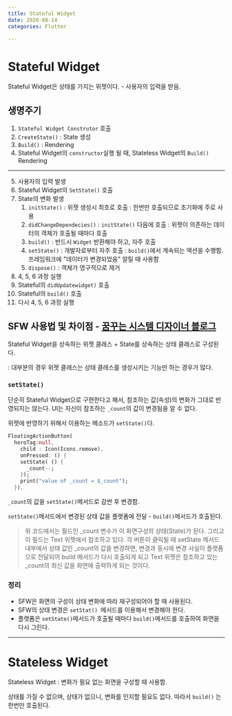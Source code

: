```yaml
---
title: Stateful Widget
date: 2020-08-14
categories: Flutter

---
```


# Stateful Widget

Stateful Widget은 상태를 가지는 위젯이다. - 사용자의 입력을 받음.

## 생명주기

1. `Stateful Widget Construtor` 호출
2. `CreateState()` : State 생성
3. `Build()` : Rendering
4. Stateful Widget의 `constructor`실행 될 때, Stateless Widget의 `Build()` Rendering

---

5. 사용자의 입력 발생
6. Stateful Widget의 `SetState()` 호출
7. State의 변화 발생
   1. `initState()` : 위젯 생성시 최초로 호출 : 한번만 호출되므로 초기화에 주로 사용
   2. `didChangeDependecies()` : `initState()` 다음에 호출 : 위젯이 의존하는 데이터의 객체가 호출될 때마다 호출
   3. `build()` : 반드시 `Widget` 반환해야 하고, 자주 호출
   4. `setState()` : 개발자로부터 자주 호출 : `build()`에서 계속되는 액션을 수행함. 프레임워크에 "데이터가 변경되었음" 알릴 때 사용함
   5. `dispose()` : 객체가 영구적으로 제거
8. 4, 5, 6 과정 실행
9. Stateful의 `didUpdatewidget)` 호출
10. Stateful의 `build()` 호출
11. 다시 4, 5, 6 과정 실행



## SFW 사용법 및 차이점 - [꿈꾸는 시스템 디자이너 블로그](https://here4you.tistory.com/220)

Stateful Widget을 상속하는 위젯 클래스 + State를 상속하는 상태 클래스로 구성된다.

: 대부분의 경우 위젯 클래스는 상태 클래스를 생성시키는 기능만 하는 경우가 많다.

### `setState()`

단순히 Stateful Widget으로 구현한다고 해서, 참조하는 값(속성)의 변화가 그대로 반영되지는 않는다. UI는 자신이 참조하는 `_count`의 값이 변경됨을 알 수 없다.

위젯에 반영하기 위해서 이용하는 메소드가 `setState()`다.

```dart
FloatingActionButton(
  heroTag:null,
	child : Icon(Icons.remove),
	onPressed: () {
    setState( () {
      _count--;
    });
    print("value of _count = $_count");
  }),
```

`_count`의 값을 `setState()`메서드로 감싼 후 변경함.

`setState()`메서드에서 변경된 상태 값을 플랫폼에 전달 - `build()`메서드가 호출된다.

> 위 코드에서는 필드인 _count 변수가 이 화면구성의 상태(State)가 된다. 그리고 이 필드는 Text 위젯에서 참조하고 있다. 각 버튼이 클릭될 때 setState 메서드 내부에서 상태 값인 _count의 값을 변경하면, 변경과 동시에 변경 사실이 플랫폼으로 전달되어 build 메서드가 다시 호출되게 되고 Text 위젯은 참조하고 있는 _count의 최신 값을 화면에 출력하게 되는 것이다.

### 정리

- SFW은 화면의 구성이 상태 변화에 따라 재구성되어야 할 때 사용된다.
- SFW의 상태 변경은 `setStat() `메서드를 이용해서 변경해야 한다.
- 플랫폼은 `setState()`메서드가 호출될 때마다 `build()`메서드를 호출하여 화면을 다시 그린다.

---

# Stateless Widget

Stateless Widget : 변화가 필요 없는 화면을 구성할 때 사용함.

상태를 가질 수 없으며, 상태가 없으니, 변화를 인지할 필요도 없다. 따라서 `build()` 는 한번만 호출된다.





